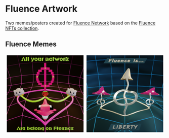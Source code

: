 # Fluence Artwork

Two memes/posters created for [Fluence Network](https://fluence.network/) based on the [Fluence NFTs collection](https://github.com/ben-razor/fluence-artwork).  

## Fluence Memes

![Fluence Memes](https://github.com/ben-razor/fluence-artwork/blob/main/render/memes/gallery.png)
